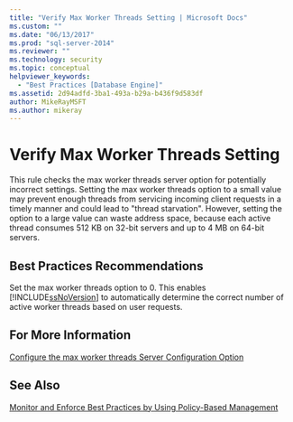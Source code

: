 ```yaml
---
title: "Verify Max Worker Threads Setting | Microsoft Docs"
ms.custom: ""
ms.date: "06/13/2017"
ms.prod: "sql-server-2014"
ms.reviewer: ""
ms.technology: security
ms.topic: conceptual
helpviewer_keywords: 
  - "Best Practices [Database Engine]"
ms.assetid: 2d94adfd-3ba1-493a-b29a-b436f9d583df
author: MikeRayMSFT
ms.author: mikeray
---
```

# Verify Max Worker Threads Setting
  This rule checks the max worker threads server option for potentially incorrect settings. Setting the max worker threads option to a small value may prevent enough threads from servicing incoming client requests in a timely manner and could lead to "thread starvation". However, setting the option to a large value can waste address space, because each active thread consumes 512 KB on 32-bit servers and up to 4 MB on 64-bit servers.  
  
## Best Practices Recommendations  
 Set the max worker threads option to 0. This enables [!INCLUDE[ssNoVersion](../../includes/ssnoversion-md.md)] to automatically determine the correct number of active worker threads based on user requests.  
  
## For More Information  
 [Configure the max worker threads Server Configuration Option](../../database-engine/configure-windows/configure-the-max-worker-threads-server-configuration-option.md)  
  
## See Also  
 [Monitor and Enforce Best Practices by Using Policy-Based Management](monitor-and-enforce-best-practices-by-using-policy-based-management.md)  
  
  
